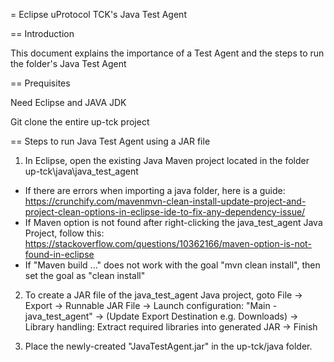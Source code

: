 = Eclipse uProtocol TCK's Java Test Agent

== Introduction

This document explains the importance of a Test Agent and the steps to run the folder's Java Test Agent

== Prequisites

Need Eclipse and JAVA JDK

Git clone the entire up-tck project


== Steps to run Java Test Agent using a JAR file

1. In Eclipse, open the existing Java Maven project located in the folder up-tck\java\java_test_agent 
* If there are errors when importing a java folder, here is a guide: https://crunchify.com/mavenmvn-clean-install-update-project-and-project-clean-options-in-eclipse-ide-to-fix-any-dependency-issue/
* If Maven option is not found after right-clicking the java_test_agent Java Project, follow this: https://stackoverflow.com/questions/10362166/maven-option-is-not-found-in-eclipse
* If "Maven build ..." does not work with the goal "mvn clean install", then set the goal as "clean install"

2. To create a JAR file of the java_test_agent Java project, goto File -> Export -> Runnable JAR File -> Launch configuration: "Main - java_test_agent" -> (Update Export Destination e.g. Downloads) -> Library handling: Extract required libraries into generated JAR -> Finish

3. Place the newly-created "JavaTestAgent.jar" in the up-tck/java folder.